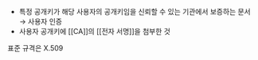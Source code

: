 - 특정 공개키가 해당 사용자의 공개키임을 신뢰할 수 있는 기관에서 보증하는 문서 → 사용자 인증
- 사용자 공개키에 [[CA]]의 [[전자 서명]]을 첨부한 것

표준 규격은 X.509